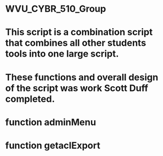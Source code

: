 # WVU_CYBR_510_Group

# This script is a combination script that combines all other students tools into one large script.

# These functions and overall design of the script was work Scott Duff completed.
# function adminMenu
# function getaclExport
